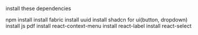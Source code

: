 install these dependencies

npm install
install fabric
install uuid
install shadcn for ui(button, dropdown)
install js pdf
install react-context-menu
install react-label
install react-select

<!-- npm i fabric uuid shadcn-ui js pdf react-context-menu react-label react-select -->

